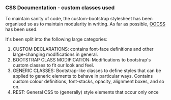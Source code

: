 
### CSS Documentation - custom classes used
To maintain sanity of code, the custom-bootstrap stylesheet has been organised
so as to maintain modularity in writing. As far as possible, [OOCSS](http://clubmate.fi/oocss-acss-bem-smacss-what-are-they-what-should-i-use/#Object_Oriented_CSS_OOCSS) has been used.

It's been split into the following large categories:
1. CUSTOM DECLARATIONS: contains font-face definitions and other large-changing
modifications in general.
2. BOOTSTRAP CLASS MODIFICATION: Modifications to bootstrap's custom classes to
fit our look and feel.
3. GENERIC CLASSES: Bootstrap-like classes to define styles that can be applied
to generic elements to behave in particular ways. Contains custom colour definitions,
font-stacks, opacity, alignment boxes, and so on.
4. REST: General CSS to (generally) style elements that occur only once
